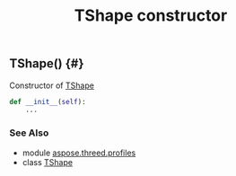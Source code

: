 ﻿---
title: TShape constructor
second_title: Aspose.3D for Python via .NET API References
description: 
type: docs
weight: 10
url: /python-net/aspose.threed.profiles/tshape/__init__/
is_root: false
---

## TShape() {#}

Constructor of [TShape](/3d/python-net/aspose.threed.profiles/tshape)



```python
def __init__(self):
    ...
```





### See Also
* module [aspose.threed.profiles](../../)
* class [TShape](/3d/python-net/aspose.threed.profiles/tshape)
